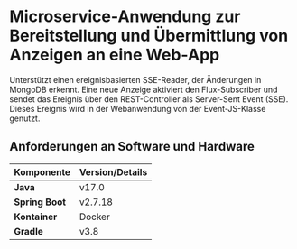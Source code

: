 # Microservice-Anwendung zur Bereitstellung und Übermittlung von Anzeigen an eine Web-App
Unterstützt einen ereignisbasierten SSE-Reader, der Änderungen in MongoDB erkennt.
Eine neue Anzeige aktiviert den Flux-Subscriber und sendet das Ereignis über den REST-Controller als Server-Sent Event (SSE). 
Dieses Ereignis wird in der Webanwendung von der Event-JS-Klasse genutzt.

## Anforderungen an Software und Hardware

| Komponente         | Version/Details                          |
|--------------------|------------------------------------------|
| **Java**           | v17.0                                    |
| **Spring Boot**    | v2.7.18                                  |
| **Kontainer**      | Docker                                   |
| **Gradle**         | v3.8                                     |


